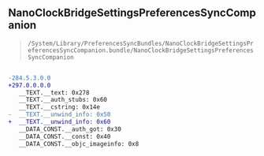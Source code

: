 ## NanoClockBridgeSettingsPreferencesSyncCompanion

> `/System/Library/PreferencesSyncBundles/NanoClockBridgeSettingsPreferencesSyncCompanion.bundle/NanoClockBridgeSettingsPreferencesSyncCompanion`

```diff

-284.5.3.0.0
+297.0.0.0.0
   __TEXT.__text: 0x278
   __TEXT.__auth_stubs: 0x60
   __TEXT.__cstring: 0x14e
-  __TEXT.__unwind_info: 0x50
+  __TEXT.__unwind_info: 0x60
   __DATA_CONST.__auth_got: 0x30
   __DATA_CONST.__const: 0x40
   __DATA_CONST.__objc_imageinfo: 0x8

```
